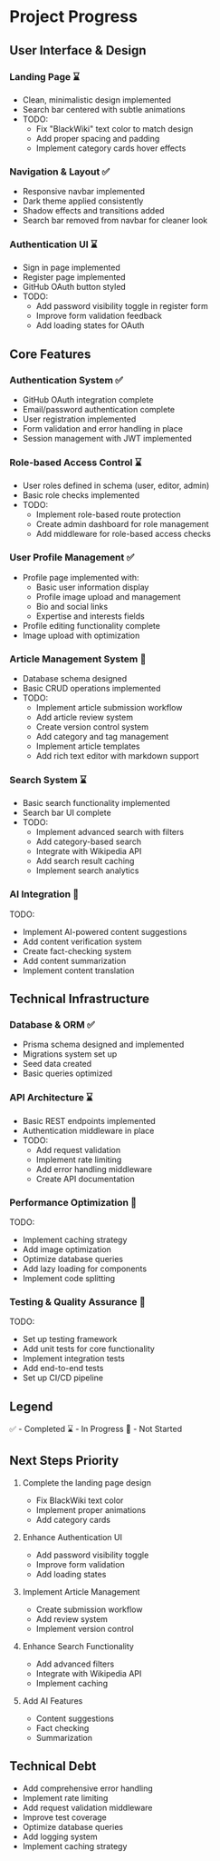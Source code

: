 # Project Progress

## User Interface & Design

### Landing Page ⌛
- Clean, minimalistic design implemented
- Search bar centered with subtle animations
- TODO:
  - Fix "BlackWiki" text color to match design
  - Add proper spacing and padding
  - Implement category cards hover effects

### Navigation & Layout ✅
- Responsive navbar implemented
- Dark theme applied consistently
- Shadow effects and transitions added
- Search bar removed from navbar for cleaner look

### Authentication UI ⌛
- Sign in page implemented
- Register page implemented
- GitHub OAuth button styled
- TODO:
  - Add password visibility toggle in register form
  - Improve form validation feedback
  - Add loading states for OAuth

## Core Features

### Authentication System ✅
- GitHub OAuth integration complete
- Email/password authentication complete
- User registration implemented
- Form validation and error handling in place
- Session management with JWT implemented

### Role-based Access Control ⌛
- User roles defined in schema (user, editor, admin)
- Basic role checks implemented
- TODO:
  - Implement role-based route protection
  - Create admin dashboard for role management
  - Add middleware for role-based access checks

### User Profile Management ✅
- Profile page implemented with:
  - Basic user information display
  - Profile image upload and management
  - Bio and social links
  - Expertise and interests fields
- Profile editing functionality complete
- Image upload with optimization

### Article Management System 🔷
- Database schema designed
- Basic CRUD operations implemented
- TODO:
  - Implement article submission workflow
  - Add article review system
  - Create version control system
  - Add category and tag management
  - Implement article templates
  - Add rich text editor with markdown support

### Search System ⌛
- Basic search functionality implemented
- Search bar UI complete
- TODO:
  - Implement advanced search with filters
  - Add category-based search
  - Integrate with Wikipedia API
  - Add search result caching
  - Implement search analytics

### AI Integration 🔷
TODO:
- Implement AI-powered content suggestions
- Add content verification system
- Create fact-checking system
- Add content summarization
- Implement content translation

## Technical Infrastructure

### Database & ORM ✅
- Prisma schema designed and implemented
- Migrations system set up
- Seed data created
- Basic queries optimized

### API Architecture ⌛
- Basic REST endpoints implemented
- Authentication middleware in place
- TODO:
  - Add request validation
  - Implement rate limiting
  - Add error handling middleware
  - Create API documentation

### Performance Optimization 🔷
TODO:
- Implement caching strategy
- Add image optimization
- Optimize database queries
- Add lazy loading for components
- Implement code splitting

### Testing & Quality Assurance 🔷
TODO:
- Set up testing framework
- Add unit tests for core functionality
- Implement integration tests
- Add end-to-end tests
- Set up CI/CD pipeline

## Legend
✅ - Completed
⌛ - In Progress
🔷 - Not Started

## Next Steps Priority

1. Complete the landing page design
   - Fix BlackWiki text color
   - Implement proper animations
   - Add category cards

2. Enhance Authentication UI
   - Add password visibility toggle
   - Improve form validation
   - Add loading states

3. Implement Article Management
   - Create submission workflow
   - Add review system
   - Implement version control

4. Enhance Search Functionality
   - Add advanced filters
   - Integrate with Wikipedia API
   - Implement caching

5. Add AI Features
   - Content suggestions
   - Fact checking
   - Summarization

## Technical Debt

- Add comprehensive error handling
- Implement rate limiting
- Add request validation middleware
- Improve test coverage
- Optimize database queries
- Add logging system
- Implement caching strategy
